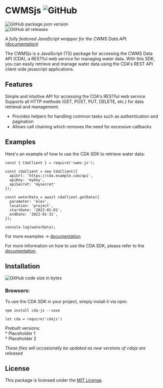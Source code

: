 # CWMSjs ![GitHub](https://img.shields.io/github/license/HydrologicEngineeringCenter/cwms-data-api-client-javascript)

 
![GitHub package.json version](https://img.shields.io/github/package-json/v/HydrologicEngineeringCenter/cwms-data-api-client-javascript)  
![GitHub all releases](https://img.shields.io/github/downloads/HydrologicEngineeringCenter/cwms-data-api-client-javascript/total)

*A fully featured JavaScript wrapper for the CWMS Data API.* ([documentation](https://github.com/HydrologicEngineeringCenter/cwms-data-api-client-javascript/wiki))


The CWMSjs is a JavaScript (TS) package for accessing the CWMS Data API (CDA), a RESTful web service for managing water data. With this SDK, you can easily retrieve and manage water data using the CDA's REST API client-side javascript applications.

## Features

Simple and intuitive API for accessing the CDA's RESTful web service
Supports all HTTP methods (GET, POST, PUT, DELETE, etc.) for data retrieval and management.  

* Provides helpers for handling common tasks such as authentication and pagination
* Allows call chaining which removes the need for excessive callbacks


## Examples
Here's an example of how to use the CDA SDK to retrieve water data:

```
const { CdaClient } = require('cwms-js');

const cdaClient = new CdaClient({
  apiUrl: 'https://cda.example.com/api',
  apiKey: 'mykey',
  apiSecret: 'mysecret'
});

const waterData = await cdaClient.getData({
  parameter: 'elev',
  location: 'project',
  startDate: '2022-01-01',
  endDate: '2022-01-31',
});

console.log(waterData);
```
For more examples -> [documentation](https://github.com/HydrologicEngineeringCenter/cwms-data-api-client-javascript/wiki)

For more information on how to use the CDA SDK, please refer to the [documentation](https://github.com/HydrologicEngineeringCenter/cwms-data-api-client-javascript/wiki).


## Installation 
![GitHub code size in bytes](https://img.shields.io/github/languages/code-size/HydrologicEngineeringCenter/cwms-data-api-client-javascript?logo=CWMSjs)  

### Browsers:  
To use the CDA SDK in your project, simply install it via npm:  
    
`npm install cda-js --save`  

`let cda = require('cdajs')`

Prebuilt versions:  
    * Placeholder 1  
    * Placeholder 2  

*These files will occasionally be updated as new versions of cdajs are released*

## License
This package is licensed under the [MIT License](https://opensource.org/licenses/MIT).